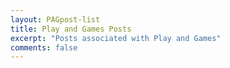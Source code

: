 ```yaml
---
layout: PAGpost-list
title: Play and Games Posts
excerpt: "Posts associated with Play and Games"
comments: false
---
```

